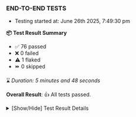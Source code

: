### END-TO-END TESTS

- Testing started at: June 26th 2025, 7:49:30 pm

**📦 Test Result Summary**

- ✅ 76 passed
- ❌ 0 failed
- ⚠️ 1 flaked
- ⏩ 0 skipped

⌛ _Duration: 5 minutes and 48 seconds_

**Overall Result**: 👍 All tests passed.



<details>
    <summary>[Show/Hide] Test Result Details</summary>
    <div markdown="1">

| Test | Browser | Test Case | Tags | Result |
| :---: | :---: | :--- | :---: | :---: |
| 1 | chromium-meshery-provider | Add a cluster connection by uploading kubeconfig file |  | ⚠️ |

</div>
</details>


<!-- To see the full report, please visit our CI/CD pipeline with reporter. -->